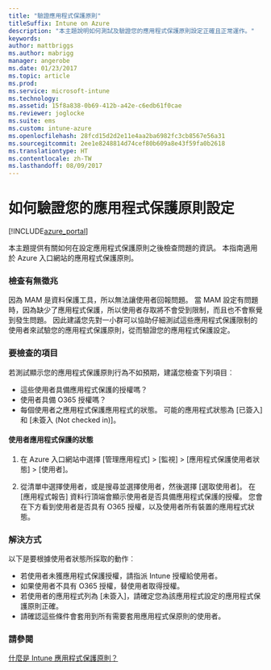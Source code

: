 ```yaml
---
title: "驗證應用程式保護原則"
titleSuffix: Intune on Azure
description: "本主題說明如何測試及驗證您的應用程式保護原則設定正確且正常運作。"
keywords: 
author: mattbriggs
ms.author: mabrigg
manager: angerobe
ms.date: 01/23/2017
ms.topic: article
ms.prod: 
ms.service: microsoft-intune
ms.technology: 
ms.assetid: 15f8a838-0b69-412b-a42e-c6edb61f0cae
ms.reviewer: joglocke
ms.suite: ems
ms.custom: intune-azure
ms.openlocfilehash: 28fcd15d2d2e11e4aa2ba6982fc3cb8567e56a31
ms.sourcegitcommit: 2ee1e8248814d74cef80b609a8e43f59fa0b2618
ms.translationtype: HT
ms.contentlocale: zh-TW
ms.lasthandoff: 08/09/2017
---
```

# <a name="how-to-validate-your-app-protection-policy-setup"></a>如何驗證您的應用程式保護原則設定

[!INCLUDE[azure_portal](./includes/azure_portal.md)]


本主題提供有關如何在設定應用程式保護原則之後檢查問題的資訊。 本指南適用於 Azure 入口網站的應用程式保護原則。

### <a name="checking-for-symptoms"></a>檢查有無徵兆
因為 MAM 是資料保護工具，所以無法讓使用者回報問題。 當 MAM 設定有問題時，因為缺少了應用程式保護，所以使用者存取將不會受到限制，而且也不會察覺到發生問題。 因此建議您先對一小群可以協助仔細測試這些應用程式保護限制的使用者來試驗您的應用程式保護原則，從而驗證您的應用程式保護設定。


### <a name="what-to-check"></a>要檢查的項目

若測試顯示您的應用程式保護原則行為不如預期，建議您檢查下列項目︰

- 這些使用者具備應用程式保護的授權嗎？
- 使用者具備 O365 授權嗎？
- 每個使用者之應用程式保護應用程式的狀態。 可能的應用程式狀態為 [已簽入] 和 [未簽入 (Not checked in)]。

#### <a name="user-app-protection-status"></a>使用者應用程式保護的狀態
1. 在 Azure 入口網站中選擇 [管理應用程式]  >  [監視]  >   [應用程式保護使用者狀態]  >  [使用者]。

2. 從清單中選擇使用者，或是搜尋並選擇使用者，然後選擇 [選取使用者]。 在 [應用程式報告] 資料行頂端會顯示使用者是否具備應用程式保護的授權。 您會在下方看到使用者是否具有 O365 授權，以及使用者所有裝置的應用程式狀態。



### <a name="what-to-do"></a>解決方式
以下是要根據使用者狀態所採取的動作︰

- 若使用者未獲應用程式保護授權，請指派 Intune 授權給使用者。
- 如果使用者不具有 O365 授權，替使用者取得授權。
- 若使用者的應用程式列為 [未簽入]，請確定您為該應用程式設定的應用程式保護原則正確。
- 請確認這些條件會套用到所有需要套用應用程式保原則的使用者。

### <a name="see-also"></a>請參閱

[什麼是 Intune 應用程式保護原則？](app-protection-policies.md)
